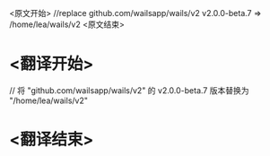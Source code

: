 
<原文开始>
//replace github.com/wailsapp/wails/v2 v2.0.0-beta.7 => /home/lea/wails/v2
<原文结束>

# <翻译开始>
// 将 "github.com/wailsapp/wails/v2" 的 v2.0.0-beta.7 版本替换为 "/home/lea/wails/v2"
# <翻译结束>

